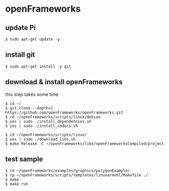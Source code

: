 # openFrameworks

## update Pi
```
$ sudo apt-get update -y
```

## install git
```
$ sudo apt-get install -y git
```

## download & install openFrameworks
this step takes some time    

```
$ cd ~/
$ git clone --depth=1 https://github.com/openFrameworks/openFrameworks.git
$ cd ~/openFrameworks/scripts/linux/debian
$ yes | sudo ./install_dependencies.sh
$ yes | sudo ./install_codecs.sh

$ cd ~/openFrameworks/scripts/linux/
$ yes | sudo ./download_libs.sh
$ make Release -C ~/openFrameworks/libs/openFrameworksCompiled/project
```

## test sample
```
$ cd ~/openFrameworks/examples/graphics/polygonExample/
$ cp ~/openFrameworks/scripts/templates/linuxarmv6l/Makefile ./
$ make
$ make run
```

